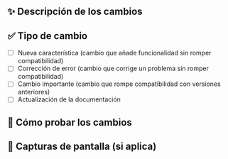 ## ✨ Descripción de los cambios

<!-- Describe los cambios que has realizado en este PR -->

## ✅ Tipo de cambio

- [ ] Nueva característica (cambio que añade funcionalidad sin romper compatibilidad)
- [ ] Corrección de error (cambio que corrige un problema sin romper compatibilidad)
- [ ] Cambio importante (cambio que rompe compatibilidad con versiones anteriores)
- [ ] Actualización de la documentación

## 🧪 Cómo probar los cambios

<!-- Describe el proceso que tus compañeros deben seguir para verificar tus cambios -->

## 📸 Capturas de pantalla (si aplica)

<!-- Añade capturas de pantalla si es necesario -->
